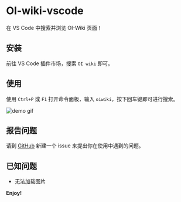 # OI-wiki-vscode

在 VS Code 中搜索并浏览 OI-Wiki 页面！

## 安装

前往 VS Code 插件市场，搜索 `OI wiki` 即可。

## 使用

使用 `Ctrl+P` 或 `F1` 打开命令面板，输入 `oiwiki`，按下回车键即可进行搜索。

![demo gif](https://github.com/OI-wiki/OI-wiki-vscode/raw/master/asset/demo.gif)

## 报告问题

请到 [GitHub](https://github.com/OI-wiki/OI-wiki-vscode/issues) 新建一个 issue 来提出你在使用中遇到的问题。

## 已知问题

- 无法加载图片

**Enjoy!**
